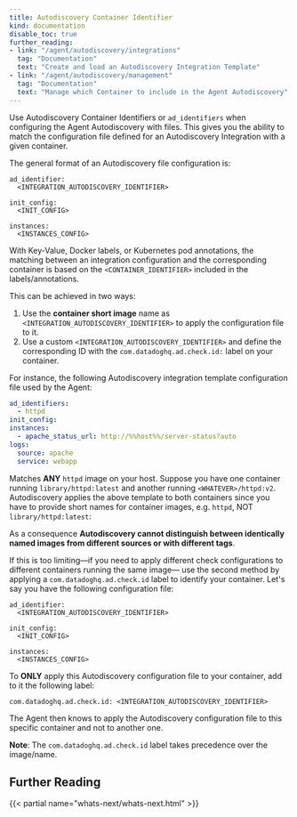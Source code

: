 ```yaml
---
title: Autodiscovery Container Identifier
kind: documentation
disable_toc: true
further_reading:
- link: "/agent/autodiscovery/integrations"
  tag: "Documentation"
  text: "Create and load an Autodiscovery Integration Template"
- link: "/agent/autodiscovery/management"
  tag: "Documentation"
  text: "Manage which Container to include in the Agent Autodiscovery"
---
```


Use Autodiscovery Container Identifiers or `ad_identifiers` when configuring the Agent Autodiscovery with files. This gives you the ability to match the configuration file defined for an Autodiscovery Integration with a given container.

The general format of an Autodiscovery file configuration is:

```
ad_identifier:
  <INTEGRATION_AUTODISCOVERY_IDENTIFIER>

init_config:
  <INIT_CONFIG>

instances:
  <INSTANCES_CONFIG>
```

With  Key-Value, Docker labels, or Kubernetes pod annotations, the matching between an integration configuration and the corresponding container is based on the `<CONTAINER_IDENTIFIER>` included in the labels/annotations.

This can be achieved in two ways:

1. Use the **container short image** name as `<INTEGRATION_AUTODISCOVERY_IDENTIFIER>` to apply the configuration file to it.
2. Use a custom `<INTEGRATION_AUTODISCOVERY_IDENTIFIER>` and define the corresponding ID with the `com.datadoghq.ad.check.id:` label on your container.

For instance, the following Autodiscovery integration template configuration file used by the Agent:

```yaml
ad_identifiers:
  - httpd
init_config:
instances:
  - apache_status_url: http://%%host%%/server-status?auto
logs:
  source: apache
  service: webapp
```

Matches **ANY** `httpd` image on your host. Suppose you have one container running `library/httpd:latest` and another running `<WHATEVER>/httpd:v2`. Autodiscovery applies the above template to both containers since you have to provide short names for container images, e.g. `httpd`, NOT `library/httpd:latest`:

As a consequence **Autodiscovery cannot distinguish between identically named images from different sources or with different tags**.

If this is too limiting&mdash;if you need to apply different check configurations to different containers running the same image&mdash; use the second method by applying a `com.datadoghq.ad.check.id` label to identify your container. Let's say you have the following configuration file:

```
ad_identifier:
  <INTEGRATION_AUTODISCOVERY_IDENTIFIER>

init_config:
  <INIT_CONFIG>

instances:
  <INSTANCES_CONFIG>
```

To **ONLY**  apply this Autodiscovery configuration file to your container, add to it the following label:

```
com.datadoghq.ad.check.id: <INTEGRATION_AUTODISCOVERY_IDENTIFIER>
```

The Agent then knows to apply the Autodiscovery configuration file to this specific container and not to another one.

**Note**: The `com.datadoghq.ad.check.id` label takes precedence over the image/name.

## Further Reading

{{< partial name="whats-next/whats-next.html" >}}
